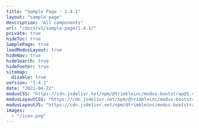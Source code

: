 ```yaml
---
title: "Sample Page - 1.4.1"
layout: "sample-page"
description: "All components"
url: "/docs/v1/sample-page/1.4.1/"
private: true
hideToc: true
SamplePage: true
loadModusLayout: true
hideNav: true
hideSearch: true
hideFooter: true
sitemap:
  disable: true
version: "1.4.1"
date: "2022-04-22"
modusCSS: "https://cdn.jsdelivr.net/npm/@trimbleinc/modus-bootstrap@1.4.1/dist/"
modusLayoutCSS: "https://cdn.jsdelivr.net/npm/@trimbleinc/modus-bootstrap@1.4.1/dist/modus-layout.min.css"
modusLayoutJS: "https://cdn.jsdelivr.net/npm/@trimbleinc/modus-bootstrap@1.4.1/dist/modus-layout.min.js"
images:
  - "/icon.png"
---
```

